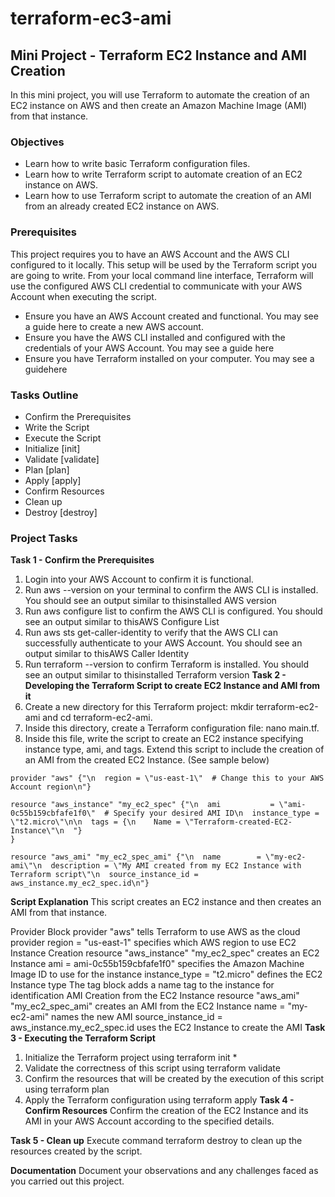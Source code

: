 # terraform-ec3-ami
## Mini Project - Terraform EC2 Instance and AMI Creation
In this mini project, you will use Terraform to automate the creation of an EC2 instance on AWS and then create an Amazon Machine Image (AMI) from that instance.

### Objectives
* Learn how to write basic Terraform configuration files.
* Learn how to write Terraform script to automate creation of an EC2 instance on AWS.
* Learn how to use Terraform script to automate the creation of an AMI from an already created EC2 instance on AWS.
### Prerequisites
This project requires you to have an AWS Account and the AWS CLI configured to it locally. This setup will be used by the Terraform script you are going to write. From your local command line interface, Terraform will use the configured AWS CLI credential to communicate with your AWS Account when executing the script.

* Ensure you have an AWS Account created and functional. You may see a guide here to create a new AWS account.
* Ensure you have the AWS CLI installed and configured with the credentials of your AWS Account. You may see a guide here
* Ensure you have Terraform installed on your computer. You may see a guidehere
### Tasks Outline
* Confirm the Prerequisites
* Write the Script
* Execute the Script
* Initialize [init]
* Validate [validate]
* Plan [plan]
* Apply [apply]
* Confirm Resources
* Clean up
* Destroy [destroy]
### Project Tasks
**Task 1 - Confirm the Prerequisites**
1. Login into your AWS Account to confirm it is functional.
2. Run aws --version on your terminal to confirm the AWS CLI is installed. You should see an output similar to thisinstalled AWS version
3. Run aws configure list to confirm the AWS CLI is configured. You should see an output similar to thisAWS Configure List
4. Run aws sts get-caller-identity to verify that the AWS CLI can successfully authenticate to your AWS Account. You should see an output similar to thisAWS Caller Identity
5. Run terraform --version to confirm Terraform is installed. You should see an output similar to thisinstalled Terraform version
**Task 2 - Developing the Terraform Script to create EC2 Instance and AMI from it**
1. Create a new directory for this Terraform project: mkdir terraform-ec2-ami and cd terraform-ec2-ami.
2. Inside this directory, create a Terraform configuration file: nano main.tf.
3. Inside this file, write the script to create an EC2 instance specifying instance type, ami, and tags. Extend this script to include the creation of an AMI from the created EC2 Instance. (See sample below)

```
provider "aws" {"\n  region = \"us-east-1\"  # Change this to your AWS Account region\n"}

resource "aws_instance" "my_ec2_spec" {"\n  ami           = \"ami-0c55b159cbfafe1f0\"  # Specify your desired AMI ID\n  instance_type = \"t2.micro\"\n\n  tags = {\n    Name = \"Terraform-created-EC2-Instance\"\n  "}
}

resource "aws_ami" "my_ec2_spec_ami" {"\n  name        = \"my-ec2-ami\"\n  description = \"My AMI created from my EC2 Instance with Terraform script\"\n  source_instance_id = aws_instance.my_ec2_spec.id\n"}
```
**Script Explanation**
This script creates an EC2 instance and then creates an AMI from that instance.

Provider Block
provider "aws" tells Terraform to use AWS as the cloud provider
region = "us-east-1" specifies which AWS region to use
EC2 Instance Creation
resource "aws_instance" "my_ec2_spec" creates an EC2 Instance
ami = ami-0c55b159cbfafe1f0" specifies the Amazon Machine Image ID to use for the instance
instance_type = "t2.micro" defines the EC2 Instance type
The tag block adds a name tag to the instance for identification
AMI Creation from the EC2 Instance
resource "aws_ami" "my_ec2_spec_ami" creates an AMI from the EC2 Instance
name = "my-ec2-ami" names the new AMI
source_instance_id = aws_instance.my_ec2_spec.id uses the EC2 Instance to create the AMI
**Task 3 - Executing the Terraform Script**
1. Initialize the Terraform project using terraform init *
2. Validate the correctness of this script using terraform validate
3. Confirm the resources that will be created by the execution of this script using terraform plan
4. Apply the Terraform configuration using terraform apply
**Task 4 - Confirm Resources**
Confirm the creation of the EC2 Instance and its AMI in your AWS Account according to the specified details.

**Task 5 - Clean up**
Execute command terraform destroy to clean up the resources created by the script.

**Documentation**
Document your observations and any challenges faced as you carried out this project.
